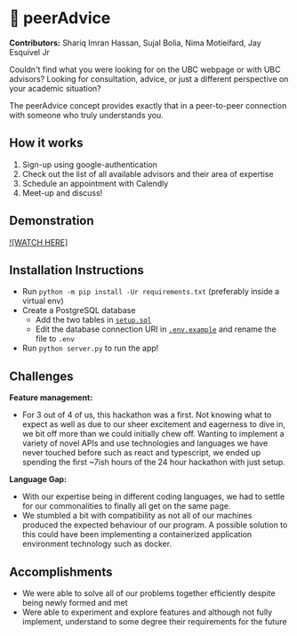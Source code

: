 # 🏫 peerAdvice
**Contributors:** Shariq Imran Hassan, Sujal Bolia, Nima Motieifard, Jay Esquivel Jr

Couldn't find what you were looking for on the UBC webpage or with UBC advisors? Looking for consultation, advice, or just a different perspective on your academic situation?

The peerAdvice concept provides exactly that in a peer-to-peer connection with someone who truly understands you.

## How it works
1. Sign-up using google-authentication
2. Check out the list of all available advisors and their area of expertise
3. Schedule an appointment with Calendly
4. Meet-up and discuss!

## Demonstration
[![WATCH HERE]](https://youtu.be/_7WZNNuexCQ)


## Installation Instructions

- Run `python -m pip install -Ur requirements.txt` (preferably inside a virtual env)
- Create a PostgreSQL database
  - Add the two tables in [`setup.sql`](setup.sql)
  - Edit the database connection URI in [`.env.example`](.env.example) and rename the file to `.env`
- Run `python server.py` to run the app!

## Challenges
**Feature management:**
* For 3 out of 4 of us, this hackathon was a first. Not knowing what to expect as well as due to our sheer excitement and eagerness to dive in, we bit off more than we could initially chew off. Wanting to implement a variety of novel APIs and use technologies and languages we have never touched before such as react and typescript, we ended up spending the first ~7ish hours of the 24 hour hackathon with just setup.

**Language Gap:**
* With our expertise being in different coding languages, we had to settle for our commonalities to finally all get on the same page.
* We stumbled a bit with compatibility as not all of our machines produced the expected behaviour of our program. A possible solution to this could have been implementing a containerized application environment technology such as docker.

## Accomplishments
* We were able to solve all of our problems together efficiently despite being newly formed and met
* Were able to experiment and explore features and although not fully implement, understand to some degree their requirements for the future
